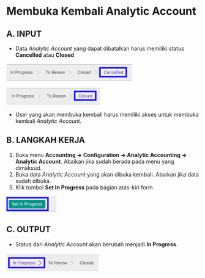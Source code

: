 # Membuka Kembali Analytic Account

## A. INPUT

* Data *Analytic Account* yang dapat dibatalkan harus memiliki status **Cancelled** atau **Closed**

![](../../../img/analytic-account/status-cancel.png)

![](../../../img/analytic-account/status-close.png)

* User yang akan membuka kembali harus memiliki akses untuk membuka kembali *Analytic Account*.

## B. LANGKAH KERJA

1. Buka menu **Accounting -> Configuration -> Analytic Accounting -> Analytic Account**. Abaikan jika sudah berada pada menu yang dimaksud.
2. Buka data *Analytic Account* yang akan dibuka kembali. Abaikan jika data sudah dibuka.
3. Klik tombol **Set In Progress** pada bagian atas-kiri form.

![](../../../img/analytic-account/tombol-set-in-progress.png)

## C. OUTPUT

* Status dari *Analytic Account* akan berubah menjadi **In Progress**.

![](../../../img/analytic-account/status-in-progress.png)
